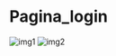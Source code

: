 # Pagina_login
 ![img1](https://github.com/user-attachments/assets/a114574f-440f-4d9c-92f0-2aa844a960e3)
![img2](https://github.com/user-attachments/assets/3ca35396-49a7-46a1-9583-d14ad483fcaa)

